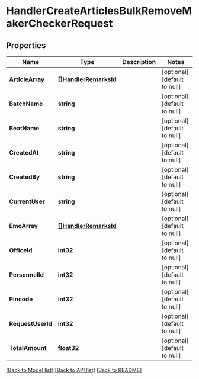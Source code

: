 # HandlerCreateArticlesBulkRemoveMakerCheckerRequest

## Properties
Name | Type | Description | Notes
------------ | ------------- | ------------- | -------------
**ArticleArray** | [**[]HandlerRemarksId**](handler.RemarksID.md) |  | [optional] [default to null]
**BatchName** | **string** |  | [optional] [default to null]
**BeatName** | **string** |  | [optional] [default to null]
**CreatedAt** | **string** |  | [optional] [default to null]
**CreatedBy** | **string** |  | [optional] [default to null]
**CurrentUser** | **string** |  | [optional] [default to null]
**EmoArray** | [**[]HandlerRemarksId**](handler.RemarksID.md) |  | [optional] [default to null]
**OfficeId** | **int32** |  | [optional] [default to null]
**PersonnelId** | **int32** |  | [optional] [default to null]
**Pincode** | **int32** |  | [optional] [default to null]
**RequestUserId** | **int32** |  | [optional] [default to null]
**TotalAmount** | **float32** |  | [optional] [default to null]

[[Back to Model list]](../README.md#documentation-for-models) [[Back to API list]](../README.md#documentation-for-api-endpoints) [[Back to README]](../README.md)



